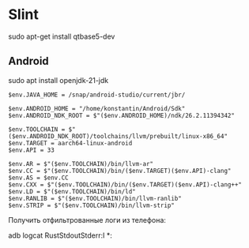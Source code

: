 # Slint

sudo apt-get install qtbase5-dev

## Android

sudo apt install openjdk-21-jdk

```
$env.JAVA_HOME = /snap/android-studio/current/jbr/

$env.ANDROID_HOME = "/home/konstantin/Android/Sdk"
$env.ANDROID_NDK_ROOT = $"($env.ANDROID_HOME)/ndk/26.2.11394342"

$env.TOOLCHAIN = $"($env.ANDROID_NDK_ROOT)/toolchains/llvm/prebuilt/linux-x86_64"
$env.TARGET = aarch64-linux-android
$env.API = 33

$env.AR = $"($env.TOOLCHAIN)/bin/llvm-ar"
$env.CC = $"($env.TOOLCHAIN)/bin/($env.TARGET)($env.API)-clang"
$env.AS = $env.CC
$env.CXX = $"($env.TOOLCHAIN)/bin/($env.TARGET)($env.API)-clang++"
$env.LD = $"($env.TOOLCHAIN)/bin/ld"
$env.RANLIB = $"($env.TOOLCHAIN)/bin/llvm-ranlib"
$env.STRIP = $"($env.TOOLCHAIN)/bin/llvm-strip"
```

Получить отфильтрованные логи из телефона:

adb logcat RustStdoutStderr:I \*:
